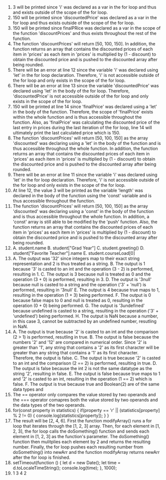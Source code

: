 1. 3 will be printed since 'i' was declared as a var in the for loop and thus and exists outside of the scope of the for loop.
2. 150 will be printed since 'discountedPrice' was declared as a var in the for loop and thus exists outside of the scope of the for loop.
3. 150 will be printed since finalPRice was declared as a var in the scope of the function 'discountPrices' and thus exists throughout the rest of the function. 
4. The function 'discountPrices' will return [50, 100, 150]. In addition, the function returns an array that contains the discounted prices of each item in 'prices' as each item in 'prices' is multiplied by (1 - discount) to obtain the discounted price and is pushed to the discounted array after being rounded.
5. There will be an error at line 12 since the variable 'i' was declared using 'let' in the for loop declaration. Therefore, 'i' is not accessible outside of the for loop and only exists in the scope of the for loop.
6. There will be an error at line 13 since the variable 'discountedPrice' was declared using 'let' in the body of the for loop. Therefore, 'discountedPrice' is not accessible outside of the for loop and only exists in the scope of the for loop.
7. 150 will be printed at line 14 since 'finalPrice' was declared using a 'let' in the body of the function. Therefore, the scope of 'finalPrice' exists within the whole function and is thus accessible throughout the function. Also, as 'finalPrice' was calculating the discounted price of the last entry in prices during the last iteration of the for loop, line 14 will ultimately print the last calculated price which is 150.
8. The function 'discountPrices' will return [50, 100, 150] as the array 'discounted' was declaring using a 'let' in the body of the function and is thus accessible throughout the whole function. In addition, the function returns an array that contains the discounted prices of each item in 'prices' as each item in 'prices' is multiplied by (1 - discount) to obtain the discounted price and is pushed to the discounted array after being rounded.
9. There will be an error at line 11 since the variable 'i' was declared using 'let' in the for loop declaration. Therefore, 'i' is not accessible outside of the for loop and only exists in the scope of the for loop.
10. At line 12, the value 3 will be printed as the variable 'length' was declared in the body of the function using the 'const' variable and is thus accessible throughout the function.
11. The function 'discountPrices' will return [50, 100, 150] as the array 'discounted' was declaring using a 'const' in the body of the function and is thus accessible throughout the whole function. In addition, a 'const' array is still able to be modified by the 'push' function. Also, the function returns an array that contains the discounted prices of each item in 'prices' as each item in 'prices' is multiplied by (1 - discount) to obtain the discounted price and is pushed to the discounted array after being rounded.
12. 
    A. student.name
    B. student["Grad Year"]
    C. student.greeting()
    D. student["Favorite Teacher"].name
    E. student.courseLoad[0]
13.  
    A. The output was '32' since integers map to their exact string representation and 2 is thus treated as a string.
    B. The output is 1 because '3' is casted to an int and the operation (3 - 2) is performed, resulting in 1.
    C. The output is 3 because null is treated as 0 and the operation (3 + 0) is performed, resulting in 3.
    D. The output is '3null' because null is casted to a string and the operation ('3' + 'null') is performed, resulting in '3null'
    E. The output is 4 because true maps to 1, resulting in the operation (1 + 3) being performed.
    F. The output is 0 because false maps to 0 and null is treated as 0, resulting in the operation (0 + 0) being performed.
    G. The output is '3undefined' because undefined is casted to a string, resulting in the operation ('3' + 'undefined') being performed.
    H. The output is NaN because a number, in this case 3, cannot be subtracted by an undefined number, resutling in NaN.
14. 
    A. The output is true because '2' is casted to an int and the comparison (2 > 1) is performed, resutling in true.
    B. The output is false because the numbers '2' and '12' are compared in numerical order. Since '2' is greater than '1', any string that contains a '2' as its first character will be greater than any string that contains a '1' as its first character. Therefore, the output is false.
    C. The output is true because '2' is casted to an int and the comparison (2 == 2) is performed, resulting in true.
    D. The output is false because the int 2 is not the same datatype as the string '2', resulting in false.
    E. The output is false because true maps to 1 and '2' is casted to an int, resulting in the operation (1 == 2) which is false.
    F. The output is true because true and Boolean(2) are of the same data types and 
15. The == operator only compares the value stored by two operands and the === operator comapres both the value stored by two operands and the data types of the two operands. 
16. 
    for(const property in statistics) {
        if(property == 'r' || (statistics[property] % 2 != 0) {
            console.log(statistics[property]);
        }
    }
17. The result will be [2, 4, 6]. First the function modifyArray() runs a for loop that iterates through the [1, 2, 3] array. Then, for each element in [1, 2, 3], the for loop calls the doSomething() function and sends each element in [1, 2, 3] as the function's parameter. The doSomething() function then mulitplies each element by 2 and returns the resulting number. Finally, the for loop pushes each resulting number from doSomething() into newArr and the function modifyArray returns newArr after the for loop is finished.
18. 
    setTimeout(function () { 
        let d = new Date();
        let time = d.toLocaleTimeString();
        console.log(time);
        }, 1000);
19. 1 3 4 2
